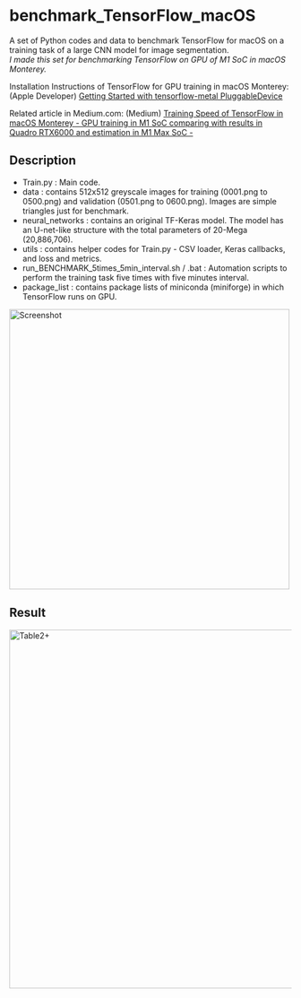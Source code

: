 # benchmark_TensorFlow_macOS
A set of Python codes and data to benchmark TensorFlow for macOS on a training task of a large CNN model for image segmentation.  
*I made this set for benchmarking TensorFlow on GPU of M1 SoC in macOS Monterey.*  

Installation Instructions of TensorFlow for GPU training in macOS Monterey:  
(Apple Developer) [Getting Started with tensorflow-metal PluggableDevice](https://developer.apple.com/metal/tensorflow-plugin/)  

Related article in Medium.com:
(Medium) [Training Speed of TensorFlow in macOS Monterey - GPU training in M1 SoC comparing with results in Quadro RTX6000 and estimation in M1 Max SoC -](https://towardsdatascience.com/training-speed-of-tensorflow-in-macos-monterey-3b8020569be1)  


## Description
- Train.py : Main code.
- data : contains 512x512 greyscale images for training (0001.png to 0500.png) and validation (0501.png to 0600.png). Images are simple triangles just for benchmark.
- neural_networks : contains an original TF-Keras model. The model has an U-net-like structure with the total parameters of 20-Mega (20,886,706).
- utils : contains helper codes for Train.py - CSV loader, Keras callbacks, and loss and metrics.
- run_BENCHMARK_5times_5min_interval.sh / .bat : Automation scripts to perform the training task five times with five minutes interval.
- package_list : contains package lists of miniconda (miniforge) in which TensorFlow runs on GPU.

<img width="500" alt="Screenshot" src="https://user-images.githubusercontent.com/52600509/139525861-4cbb1c9e-9f5f-4b98-ac6c-74da0689813f.png">

## Result
<img width="640" alt="Table2+" src="https://user-images.githubusercontent.com/52600509/139528179-a0600ac0-044c-471a-bd3c-1acedd9dc77f.png">

